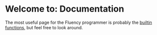 # Welcome to: Documentation

The most useful page for the Fluency programmer is probably the [builtin functions](Fluency.Execution.Functions.BuiltIn.html), but feel free to look around.
